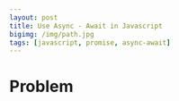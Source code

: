 ```yaml
---
layout: post
title: Use Async - Await in Javascript
bigimg: /img/path.jpg
tags: [javascript, promise, async-await]
---
```



# Problem


# 
